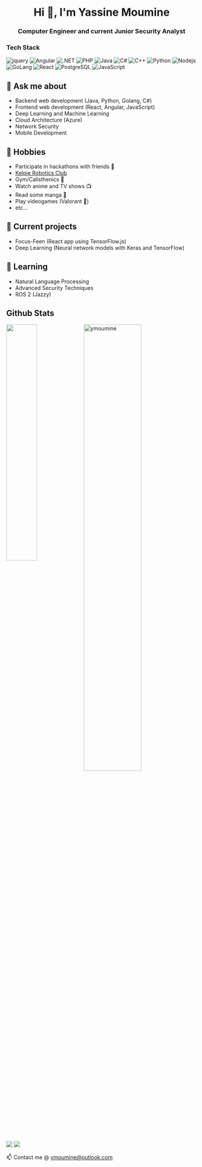 <h1 align="center">Hi 👋, I'm Yassine Moumine</h1>
<h3 align="center"> Computer Engineer and current Junior Security Analyst </h3>

### Tech Stack

![jquery](https://img.shields.io/badge/jQuery-0769AD?style=for-the-badge&logo=jquery&logoColor=white)
![Angular](https://img.shields.io/badge/Angular-DD0031?style=for-the-badge&logo=angular&logoColor=white)
![.NET](https://img.shields.io/badge/.NET-5C2D91?style=for-the-badge&logo=.net&logoColor=white)
![PHP](https://img.shields.io/badge/PHP-777BB4?style=for-the-badge&logo=php&logoColor=whit)
![Java](https://img.shields.io/badge/Java-ED8B00?style=for-the-badge&logo=openjdk&logoColor=white)
![C#](https://img.shields.io/badge/C%23-239120?style=for-the-badge&logo=c-sharp&logoColor=white)
![C++](https://img.shields.io/badge/C%2B%2B-00599C?style=for-the-badge&logo=c%2B%2B&logoColor=white)
![Python](https://img.shields.io/badge/Python-3776AB?style=for-the-badge&logo=python&logoColor=white)
![Nodejs](https://img.shields.io/badge/Node.js-43853D?style=for-the-badge&logo=node.js&logoColor=white)
![GoLang](https://img.shields.io/badge/Go-00ADD8?style=for-the-badge&logo=go&logoColor=white)
![React](https://img.shields.io/badge/React-20232A?style=for-the-badge&logo=react&logoColor=61DAFB)
![PostgreSQL](https://img.shields.io/badge/PostgreSQL-316192?style=for-the-badge&logo=postgresql&logoColor=white)
![JavaScript](https://img.shields.io/badge/JavaScript-323330?style=for-the-badge&logo=javascript&logoColor=F7DF1E)

## 💬 Ask me about
- Backend web development (Java, Python, Golang, C#)
- Frontend web development (React, Angular, JavaScript)
- Deep Learning and Machine Learning
- Cloud Architecture (Azure)
- Network Security
- Mobile Development

## 📅 Hobbies
- Participate in hackathons with friends 👯
- [Kelpie Robotics Club](https://kelpierobotics.com/competition)
- Gym/Calisthenics 💪
- Watch anime and TV shows 📺
- Read some manga 📖
- Play videogames (Valorant 🔫)
- etc...

## 🔭 Current projects
- Focus-Feen (React app using TensorFlow.js)
- Deep Learning (Neural network models with Keras and TensorFlow)

## 🌱 Learning
- Natural Language Processing
- Advanced Security Techniques
- ROS 2 (Jazzy)


<h2> Github Stats </h2> 
<a href="https://github.com/ymoumine/github-readme-stats"><img align="left" width="40%" src="https://github-readme-stats.vercel.app/api/top-langs/?username=ymoumine&layout=compact&theme=tokyonight" /></a>
<img width="55%" src="https://github-readme-streak-stats.herokuapp.com/?user=ymoumine&theme=tokyonight" alt="ymoumine" />
<br/>

![](https://komarev.com/ghpvc/?username=ymoumine&color=brightgreen)
![](https://visitor-badge.glitch.me/badge?page_id=ymoumine.ymoumine)

📫 Contact me @ ymoumine@outlook.com 

<!--
**ymoumine/ymoumine** is a ✨ _special_ ✨ repository because its `README.md` (this file) appears on your GitHub profile.

Here are some ideas to get you started:

- 🔭 I’m currently working on ...
- 🌱 I’m currently learning ...
- 👯 I’m looking to collaborate on ...
- 🤔 I’m looking for help with ...
- 💬 Ask me about ...
- 📫 How to reach me: ...
- 😄 Pronouns: ...
- ⚡ Fun fact: ...
-->
